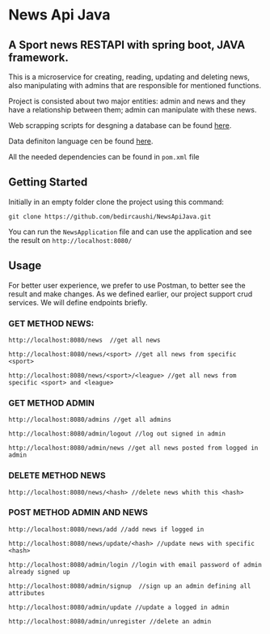 # News Api Java
## A Sport news RESTAPI with spring boot, JAVA framework.

This is a microservice for creating, reading, updating and deleting news, also manipulating with admins that are responsible for mentioned
functions.

Project is consisted about two major entities: admin and news and they have a relationship between them; 
admin can manipulate with these news.

Web scrapping scripts for desgning a database can be found [here](https://github.com/bedircaushi/JavaApiWebScrapping).

Data definiton language cen be found [here](https://github.com/bedircaushi/JavaApiWebScrapping/blob/master/news/news/news.sql).

All the needed dependencies can be found in `pom.xml` file

## Getting Started

Initially in an empty folder clone the project using this command:

    git clone https://github.com/bedircaushi/NewsApiJava.git
    
You can run the `NewsApplication` file and can use the application and see the result on `http://localhost:8080/`

## Usage

For better user experience, we prefer to use Postman, to better see the result and make changes.
As we defined earlier, our project support crud services. We will define endpoints briefly.

### GET METHOD NEWS:


```
http://localhost:8080/news  //get all news

http://localhost:8080/news/<sport> //get all news from specific <sport>

http://localhost:8080/news/<sport>/<league> //get all news from specific <sport> and <league>

```

### GET METHOD ADMIN

```
http://localhost:8080/admins //get all admins

http://localhost:8080/admin/logout //log out signed in admin

http://localhost:8080/admin/news //get all news posted from logged in admin

```

### DELETE METHOD NEWS 

```
http://localhost:8080/news/<hash> //delete news whith this <hash>
```

### POST METHOD ADMIN AND NEWS

```
http://localhost:8080/news/add //add news if logged in

http://localhost:8080/news/update/<hash> //update news with specific <hash>

http://localhost:8080/admin/login //login with email password of admin already signed up

http://localhost:8080/admin/signup  //sign up an admin defining all attributes

http://localhost:8080/admin/update //update a logged in admin

http://localhost:8080/admin/unregister //delete an admin

```

  
